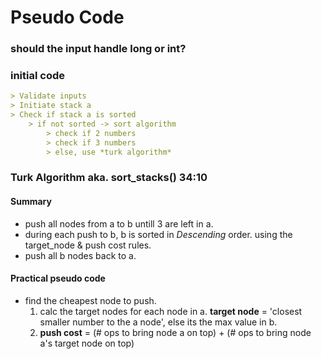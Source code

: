 # Pseudo Code

### should the input handle long or int?

### initial code
```markdown
> Validate inputs
> Initiate stack a
> Check if stack a is sorted
    > if not sorted -> sort algorithm
        > check if 2 numbers
        > check if 3 numbers
        > else, use *turk algorithm*
```

### Turk Algorithm aka. sort_stacks() 34:10

#### Summary
- push all nodes from a to b untill 3 are left in a.
- during each push to b, b is sorted in *Descending* order. using the target_node & push cost rules.
- push all b nodes back to a.

#### Practical pseudo code
- find the cheapest node to push.
    1. calc the target nodes for each node in a. **target node** = 'closest smaller number to the a node', else its the max value in b.
    2. **push cost** = (# ops to bring node a on top) + (# ops to bring node a's target node on top)
